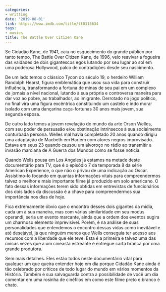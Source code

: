 ```yaml
---
categories:
- writting
date: '2019-08-01'
link: https://www.imdb.com/title/tt0115634
tags:
- movies
title: The Battle Over Citizen Kane
---
```


Se Cidadão Kane, de 1941, caiu no esquecimento do grande público por tanto tempo, The Battle Over Citizen Kane, de 1996, veio reavivar a fogueira das vaidades de dois gigantescos egos lutando por seu lugar ao sol em uma poderosa Hollywood, palco de contradições desde seu nascimento.

De um lado temos o clássico Tycon do século 19, o herdeiro William Randolph Hearst, figura emblemática que usou sua vida para construir influência, transformando a fortuna de minas de seu pai em um complexo de jornais a nível nacional, lutando à sua própria e controversa maneira para dar voz ao pobre, ao trabalhador, ao imigrante. Derrotado no jogo político, no final vira uma figura excêntrica constituindo um castelo e indo morar isolado com uma dançarina caça-fortunas 30 anos mais jovem, sua segunda esposa.

De outro lado temos a jovem revelação do mundo da arte Orson Welles, com seu poder de persuasão e/ou obstinação intrínsecos à sua socialmente conturbada persona. Welles mal havia completado 20 anos quando dirigiu uma adaptação de Macbeth em Harlem com atores negros improvisado. Estava em seus 23 quando causou um alvoroço no rádio ao transmitir a invasão marciana de A Guerra dos Mundos como se fosse notícia.

Quando Wells pousa em Los Angeles já estamos na metade deste documentário para TV, que é o episódio 7 da temporada 8 da série American Experience, o que não o privou de uma indicação ao Oscar. Assistimo-lo focando em quantas informações vitais para compreendermos talvez o melhor e mais importante filme já produzido em solo americano. O fato dessas informações terem sido obtidas em entrevistas de funcionários dos dois lados da discussão é a chave para compreendermos sua importância nos dias de hoje.

Fica extremamente óbvio que o encontro desses dois gigantes da mídia, cada um à sua maneira, mas com várias similaridade em seu modus operandi, seria um evento marcante, ainda que a ordem dos eventos sugira um charmoso elemento imprevisível. Porém, é na análise de suas personalidades que entendemos o encontro dessas vidas como inevitável e até desejável, já que ninguém menos que Wells conseguia ter acesso aos recursos com a liberdade que ele teve. Esta é a primeira e talvez uma das únicas vezes que a um cineasta estreante é entregue carta branca por uma grande produtora.

Sem mais detalhes. Eles estão todos neste documentário vital para qualquer um que queira entender hoje em dia porque Cidadão Kane ainda é tão celebrado por críticos de todo lugar do mundo em vários momentos da História. Também é sua salvaguarda contra a possibilidade de você um dia comentar em uma rosinha de cinéfilos em como este filme preto e branco é chato.